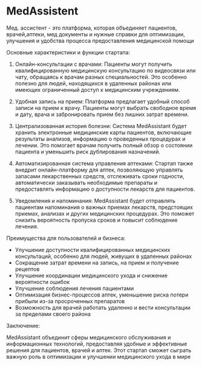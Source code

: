 # MedAssistent

Мед. ассистент - это платформа, которая объединяет пациентов, врачей,аптеки, мед документы и нужные справки для оптимизации, улучшения и удобства процесса предоставления медицинской помощи

Основные характеристики и функции стартапа:

1. Онлайн-консультации с врачами: Пациенты могут получить квалифицированную медицинскую консультацию по видеосвязи или чату, обращаясь к врачам разных специальностей. Это особенно полезно для людей, находящихся в удаленных районах или имеющих ограниченный доступ к медицинским учреждениям.

2. Удобная запись на прием: Платформа предлагает удобный способ записи на прием к врачу. Пациенты могут выбрать свободное время и дату, врача и забронировать прием без лишних затрат времени.

3. Централизованная история болезни: Система MedAssistant будет хранить электронные медицинские карты пациентов, включающие результаты анализов, информацию о проведенных процедурах и лечении. Это помогает врачам получить полный 
обзор о состоянии пациента и уменьшить риск дублирования назначений.

4. Автоматизированная система управления аптеками: Стартап также внедрит онлайн-платформу для аптек, позволяющую управлять запасами лекарственных средств, отслеживать сроки годности, автоматически заказывать необходимые препараты и предоставлять информацию о доступности лекарств для пациентов.

5. Уведомления и напоминания: MedAssistant будет отправлять пациентам напоминания о важных приемах лекарств, предстоящих приемах, анализах и других медицинских процедурах. Это поможет снизить вероятность пропуска сроков и повысит соблюдение лечения.



Преимущества для пользователей и бизнеса:

- Улучшение доступности квалифицированных медицинских консультаций, особенно для людей, живущих в удаленных районах
- Сокращение затрат времени на запись, на прием и получение рецептов
- Улучшение координации медицинского ухода и снижение вероятности ошибок
- Улучшение соблюдения лечения пациентами
- Оптимизация бизнес-процессов аптек, уменьшение риска потери прибыли из-за просроченных препаратов
- Возможность для врачей работать удаленно и вести консультации за пределами своего района


Заключение: 

MedAssistant объединит сферы медицинского обслуживания и информационных технологий, предоставляя удобные и эффективные решения для пациентов, врачей и аптек. Этот стартап сможет сыграть важную роль в оптимизации и улучшении медицинского ухода в мире

